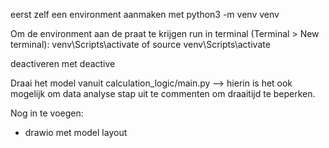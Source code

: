 eerst zelf een environment aanmaken met 
python3 -m venv venv

Om de environment aan de praat te krijgen run in terminal (Terminal > New terminal):
venv\Scripts\activate of source venv\Scripts\activate

deactiveren met deactive

Draai het model vanuit calculation_logic/main.py --> hierin is het ook mogelijk om data analyse stap uit te commenten om draaitijd te beperken.

Nog in te voegen:
- drawio met model layout